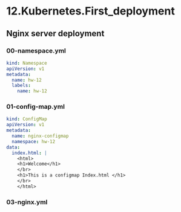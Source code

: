# 12.Kubernetes.First_deployment

## Nginx server deployment
### 00-namespace.yml
```yaml
kind: Namespace
apiVersion: v1
metadata:
  name: hw-12
  labels:
    name: hw-12
```

### 01-config-map.yml
```yaml
kind: ConfigMap 
apiVersion: v1 
metadata:
  name: nginx-configmap 
  namespace: hw-12
data:
  index.html: |
    <html>
    <h1>Welcome</h1>
    </br>
    <h1>This is a configmap Index.html </h1>
    </br>
    </html>
```
### 03-nginx.yml
